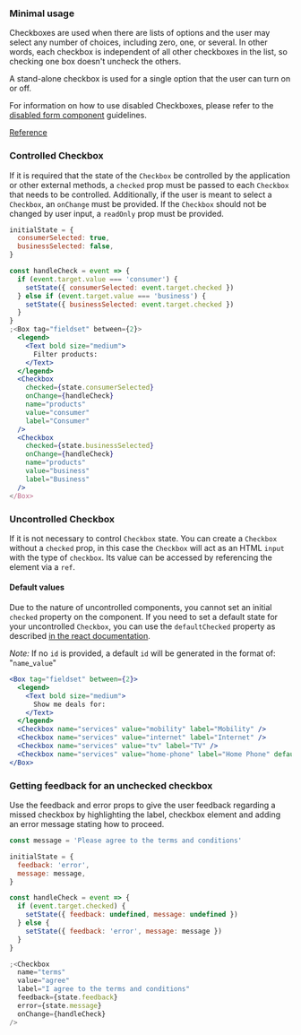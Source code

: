### Minimal usage

Checkboxes are used when there are lists of options and the user may select any number of choices, including zero, one, or several. In other words, each checkbox is independent of all other checkboxes in the list, so checking one box doesn't uncheck the others.

A stand-alone checkbox is used for a single option that the user can turn on or off.

For information on how to use disabled Checkboxes, please refer to the [disabled form component](#/Forms?id=form-disabled-state) guidelines.

[Reference](https://www.nngroup.com/articles/checkboxes-vs-radio-buttons/)

### Controlled Checkbox

If it is required that the state of the `Checkbox` be controlled by the application or other external methods, a `checked` prop must be passed to each `Checkbox` that needs to be controlled. Additionally, if the user is meant to select a `Checkbox`, an `onChange` must be provided. If the `Checkbox` should not be changed by user input, a `readOnly` prop must be provided.

```jsx
initialState = {
  consumerSelected: true,
  businessSelected: false,
}

const handleCheck = event => {
  if (event.target.value === 'consumer') {
    setState({ consumerSelected: event.target.checked })
  } else if (event.target.value === 'business') {
    setState({ businessSelected: event.target.checked })
  }
}
;<Box tag="fieldset" between={2}>
  <legend>
    <Text bold size="medium">
      Filter products:
    </Text>
  </legend>
  <Checkbox
    checked={state.consumerSelected}
    onChange={handleCheck}
    name="products"
    value="consumer"
    label="Consumer"
  />
  <Checkbox
    checked={state.businessSelected}
    onChange={handleCheck}
    name="products"
    value="business"
    label="Business"
  />
</Box>
```

### Uncontrolled Checkbox

If it is not necessary to control `Checkbox` state. You can create a `Checkbox` without a `checked` prop, in this case the `Checkbox` will act as an HTML `input` with the type of `checkbox`. Its value can be accessed by referencing the element via a `ref`.

#### Default values

Due to the nature of uncontrolled components, you cannot set an initial `checked` property on the component. If you need to set a default state for your uncontrolled `Checkbox`, you can use the `defaultChecked` property as described [in the react documentation](https://reactjs.org/docs/uncontrolled-components.html#default-values).

_Note:_ If no `id` is provided, a default `id` will be generated in the format of: "`name`\_`value`"

```jsx
<Box tag="fieldset" between={2}>
  <legend>
    <Text bold size="medium">
      Show me deals for:
    </Text>
  </legend>
  <Checkbox name="services" value="mobility" label="Mobility" />
  <Checkbox name="services" value="internet" label="Internet" />
  <Checkbox name="services" value="tv" label="TV" />
  <Checkbox name="services" value="home-phone" label="Home Phone" defaultChecked />
</Box>
```

### Getting feedback for an unchecked checkbox

Use the feedback and error props to give the user feedback regarding a missed checkbox by highlighting the label, checkbox element and adding an error message stating how to proceed.

```jsx
const message = 'Please agree to the terms and conditions'

initialState = {
  feedback: 'error',
  message: message,
}

const handleCheck = event => {
  if (event.target.checked) {
    setState({ feedback: undefined, message: undefined })
  } else {
    setState({ feedback: 'error', message: message })
  }
}

;<Checkbox
  name="terms"
  value="agree"
  label="I agree to the terms and conditions"
  feedback={state.feedback}
  error={state.message}
  onChange={handleCheck}
/>
```
